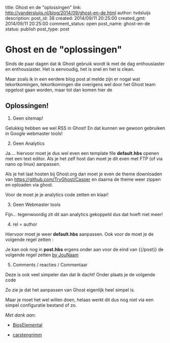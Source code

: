 title: Ghost en de "oplossingen"
link: http://vandersluijs.nl/blog/2014/09/ghost-en-de.html
author: tvdsluijs
description: 
post_id: 38
created: 2014/09/11 20:25:00
created_gmt: 2014/09/11 20:25:00
comment_status: open
post_name: ghost-en-de
status: publish
post_type: post

# Ghost en de "oplossingen"

Sinds de paar dagen dat ik Ghost gebruik wordt ik met de dag enthousiaster en enthousiaster. Het is eenvoudig, het is snel en het is clean.  
  
Maar zoals ik in een eerdere blog post al melde zijn er nogal wat tekortkomingen, tekortkomingen die overigens wel door het Ghost team opgelost gaan worden, maar tot dan komen hier de   
  


## Oplossingen!

  
  


  

  1. Geen sitemap!   
  
Gelukkig hebben we wel RSS in Ghost! En dat kunnen we gewoon gebruiken in Google webmaster tools!
  

  2. Geen Analytics   
  
Ja.... hiervoor moet je dus wel even een template file **default.hbs** openen met een text editor. Als je het zelf host dan moet je dit even met FTP (of via nano op linux) aanpassen.   
  
Als je het laat hosten bij Ghost.org dan moet je even de theme downloaden van <https://github.com/TryGhost/Casper> en daarna de theme weer zippen en oploaden via ghost.   
  
Voor de </head> moet je je analytics code zetten en klaar!
  

  3. Geen Webmaster tools   
  
Fijn... tegenwoordig zit dit aan analytics gekoppeld dus dat hoeft niet meer!
  

  4. rel = author   
  
Hiervoor moet je weer **default.hbs** aanpassen. Ook voor de </head> moet je de volgende regel zetten : <link href="https://plus.google.com/+hierjounaamofgooglenummer" rel="author" />   
  
Je kan ook nog in **post.hbs** ergens onder aan voor de eind van {{/post}} de volgende regel zetten <a href="https://plus.google.com/+hierjounaamofgooglenummer?rel=author">by JouNaam </a>
  

  5. Comments / reacties / Commentaar   
  
Deze is ook veel simpeler dan dat ik dacht! Onder </footer> plaats je de volgende code 
  
  
  
Zo zie je dat het aanpassen van Ghost eigenlijk heel simpel is.  
  
Maar je moet het wel willen doen, helaas werkt dit dus nog niet via een simpel configuratie bestand of zo.  
  
_Met dank aan:_  
  


  

  * [BiosElemental](http://bioselemental.com/ghost-adding-google-comments/)
  

  * [carstengrimm](https://ghost.org/carstengrimm/)